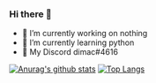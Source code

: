 ### Hi there 👋

- 🔭 I’m currently working on nothing
- 🌱 I’m currently learning python
- 👯 My Discord dimac#4616

[![Anurag's github stats](https://github-readme-stats.vercel.app/api?username=GOLOKKU)](https://github.com/anuraghazra/github-readme-stats) [![Top Langs](https://github-readme-stats.vercel.app/api/top-langs/?username=NotNauZaan&layout=compact)](https://github.com/anuraghazra/github-readme-stats)

<!--
**NotNauZaan/NotNauZaan** is a ✨ _special_ ✨ repository because its `README.md` (this file) appears on your GitHub profile.

Here are some ideas to get you started:

- 🔭 I’m currently working on nothing
- 🌱 I’m currently learning python
- 👯 I’m looking to collaborate on ...
- 🤔 I’m looking for help with ...
- 💬 Ask me about ...
- 📫 How to reach me: ...
- 😄 Pronouns: ...
- ⚡ Fun fact: ...
-->

